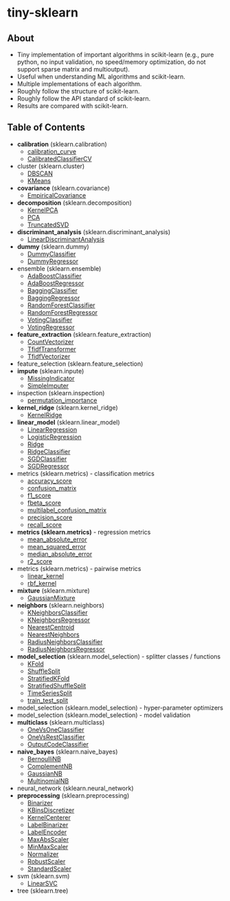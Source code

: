# tiny-sklearn

## About
- Tiny implementation of important algorithms in scikit-learn
(e.g., pure python, no input validation, no speed/memory optimization, do not support sparse matrix and multioutput).
- Useful when understanding ML algorithms and scikit-learn.
- Multiple implementations of each algorithm.
- Roughly follow the structure of scikit-learn.
- Roughly follow the API standard of scikit-learn.
- Results are compared with scikit-learn.

## Table of Contents
- **calibration** (sklearn.calibration)
  * [calibration_curve](https://nbviewer.jupyter.org/github/qinhanmin2014/tiny-sklearn/blob/master/calibration/calibration_curve.ipynb)
  * [CalibratedClassifierCV](https://nbviewer.jupyter.org/github/qinhanmin2014/tiny-sklearn/blob/master/calibration/CalibratedClassifierCV.ipynb)
- cluster (sklearn.cluster)
  * [DBSCAN](https://nbviewer.jupyter.org/github/qinhanmin2014/tiny-sklearn/blob/master/cluster/DBSCAN.ipynb)
  * [KMeans](https://nbviewer.jupyter.org/github/qinhanmin2014/tiny-sklearn/blob/master/cluster/KMeans.ipynb)
- **covariance** (sklearn.covariance)
  * [EmpiricalCovariance](https://nbviewer.jupyter.org/github/qinhanmin2014/tiny-sklearn/blob/master/covariance/EmpiricalCovariance.ipynb)
- **decomposition** (sklearn.decomposition)
  * [KernelPCA](https://nbviewer.jupyter.org/github/qinhanmin2014/tiny-sklearn/blob/master/decomposition/KernelPCA.ipynb)
  * [PCA](https://nbviewer.jupyter.org/github/qinhanmin2014/tiny-sklearn/blob/master/decomposition/PCA.ipynb)
  * [TruncatedSVD](https://nbviewer.jupyter.org/github/qinhanmin2014/tiny-sklearn/blob/master/decomposition/TruncatedSVD.ipynb)
- **discriminant_analysis** (sklearn.discriminant_analysis)
  * [LinearDiscriminantAnalysis](https://nbviewer.jupyter.org/github/qinhanmin2014/tiny-sklearn/blob/master/discriminant_analysis/LinearDiscriminantAnalysis.ipynb)
- **dummy** (sklearn.dummy)
  * [DummyClassifier](https://nbviewer.jupyter.org/github/qinhanmin2014/tiny-sklearn/blob/master/dummy/DummyClassifier.ipynb)
  * [DummyRegressor](https://nbviewer.jupyter.org/github/qinhanmin2014/tiny-sklearn/blob/master/dummy/DummyRegressor.ipynb)
- ensemble (sklearn.ensemble)
  * [AdaBoostClassifier](https://nbviewer.jupyter.org/github/qinhanmin2014/tiny-sklearn/blob/master/ensemble/AdaBoostClassifier.ipynb)
  * [AdaBoostRegressor](https://nbviewer.jupyter.org/github/qinhanmin2014/tiny-sklearn/blob/master/ensemble/AdaBoostRegressor.ipynb)
  * [BaggingClassifier](https://nbviewer.jupyter.org/github/qinhanmin2014/tiny-sklearn/blob/master/ensemble/BaggingClassifier.ipynb)
  * [BaggingRegressor](https://nbviewer.jupyter.org/github/qinhanmin2014/tiny-sklearn/blob/master/ensemble/BaggingRegressor.ipynb)
  * [RandomForestClassifier](https://nbviewer.jupyter.org/github/qinhanmin2014/tiny-sklearn/blob/master/ensemble/RandomForestClassifier.ipynb)
  * [RandomForestRegressor](https://nbviewer.jupyter.org/github/qinhanmin2014/tiny-sklearn/blob/master/ensemble/RandomForestRegressor.ipynb)
  * [VotingClassifier](https://nbviewer.jupyter.org/github/qinhanmin2014/tiny-sklearn/blob/master/ensemble/VotingClassifier.ipynb)
  * [VotingRegressor](https://nbviewer.jupyter.org/github/qinhanmin2014/tiny-sklearn/blob/master/ensemble/VotingRegressor.ipynb)
- **feature_extraction** (sklearn.feature_extraction)
  * [CountVectorizer](https://nbviewer.jupyter.org/github/qinhanmin2014/tiny-sklearn/blob/master/feature_extraction/CountVectorizer.ipynb)
  * [TfidfTransformer](https://nbviewer.jupyter.org/github/qinhanmin2014/tiny-sklearn/blob/master/feature_extraction/TfidfTransformer.ipynb)
  * [TfidfVectorizer](https://nbviewer.jupyter.org/github/qinhanmin2014/tiny-sklearn/blob/master/feature_extraction/TfidfVectorizer.ipynb)
- feature_selection (sklearn.feature_selection)
- **impute** (sklearn.inpute)
  * [MissingIndicator](https://nbviewer.jupyter.org/github/qinhanmin2014/tiny-sklearn/blob/master/impute/MissingIndicator.ipynb)
  * [SimpleImputer](https://nbviewer.jupyter.org/github/qinhanmin2014/tiny-sklearn/blob/master/impute/SimpleImputer.ipynb)
- inspection (sklearn.inspection)
  * [permutation_importance](https://nbviewer.jupyter.org/github/qinhanmin2014/tiny-sklearn/blob/master/inspection/permutation_importance.ipynb)
- **kernel_ridge** (sklearn.kernel_ridge)
  * [KernelRidge](https://nbviewer.jupyter.org/github/qinhanmin2014/tiny-sklearn/blob/master/kernel_ridge/KernelRidge.ipynb)
- **linear_model** (sklearn.linear_model)
  * [LinearRegression](https://nbviewer.jupyter.org/github/qinhanmin2014/tiny-sklearn/blob/master/linear_model/LinearRegression.ipynb)
  * [LogisticRegression](https://nbviewer.jupyter.org/github/qinhanmin2014/tiny-sklearn/blob/master/linear_model/LogisticRegression.ipynb)
  * [Ridge](https://nbviewer.jupyter.org/github/qinhanmin2014/tiny-sklearn/blob/master/linear_model/Ridge.ipynb)
  * [RidgeClassifier](https://nbviewer.jupyter.org/github/qinhanmin2014/tiny-sklearn/blob/master/linear_model/RidgeClassifier.ipynb)
  * [SGDClassifier](https://nbviewer.jupyter.org/github/qinhanmin2014/tiny-sklearn/blob/master/linear_model/SGDClassifier.ipynb) 
  * [SGDRegressor](https://nbviewer.jupyter.org/github/qinhanmin2014/tiny-sklearn/blob/master/linear_model/SGDRegressor.ipynb) 
- metrics (sklearn.metrics) - classification metrics
  * [accuracy_score](https://nbviewer.jupyter.org/github/qinhanmin2014/tiny-sklearn/blob/master/metrics/accuracy_score.ipynb)
  * [confusion_matrix](https://nbviewer.jupyter.org/github/qinhanmin2014/tiny-sklearn/blob/master/metrics/confusion_matrix.ipynb)
  * [f1_score](https://nbviewer.jupyter.org/github/qinhanmin2014/tiny-sklearn/blob/master/metrics/f1_score.ipynb)
  * [fbeta_score](https://nbviewer.jupyter.org/github/qinhanmin2014/tiny-sklearn/blob/master/metrics/fbeta_score.ipynb)
  * [multilabel_confusion_matrix](https://nbviewer.jupyter.org/github/qinhanmin2014/tiny-sklearn/blob/master/metrics/multilabel_confusion_matrix.ipynb)
  * [precision_score](https://nbviewer.jupyter.org/github/qinhanmin2014/tiny-sklearn/blob/master/metrics/precision_score.ipynb)
  * [recall_score](https://nbviewer.jupyter.org/github/qinhanmin2014/tiny-sklearn/blob/master/metrics/recall_score.ipynb)
- **metrics (sklearn.metrics)** - regression metrics
  * [mean_absolute_error](https://nbviewer.jupyter.org/github/qinhanmin2014/tiny-sklearn/blob/master/metrics/mean_absolute_error.ipynb)
  * [mean_squared_error](https://nbviewer.jupyter.org/github/qinhanmin2014/tiny-sklearn/blob/master/metrics/mean_squared_error.ipynb)
  * [median_absolute_error](https://nbviewer.jupyter.org/github/qinhanmin2014/tiny-sklearn/blob/master/metrics/median_absolute_error.ipynb)
  * [r2_score](https://nbviewer.jupyter.org/github/qinhanmin2014/tiny-sklearn/blob/master/metrics/r2_score.ipynb)
- metrics (sklearn.metrics) - pairwise metrics
  * [linear_kernel](https://nbviewer.jupyter.org/github/qinhanmin2014/tiny-sklearn/blob/master/metrics/linear_kernel.ipynb)
  * [rbf_kernel](https://nbviewer.jupyter.org/github/qinhanmin2014/tiny-sklearn/blob/master/metrics/rbf_kernel.ipynb)
- **mixture** (sklearn.mixture)
  * [GaussianMixture](https://nbviewer.jupyter.org/github/qinhanmin2014/tiny-sklearn/blob/master/mixture/GaussianMixture.ipynb)
- **neighbors** (sklearn.neighbors)
  * [KNeighborsClassifier](https://nbviewer.jupyter.org/github/qinhanmin2014/tiny-sklearn/blob/master/neighbors/KNeighborsClassifier.ipynb)
  * [KNeighborsRegressor](https://nbviewer.jupyter.org/github/qinhanmin2014/tiny-sklearn/blob/master/neighbors/KNeighborsRegressor.ipynb)
  * [NearestCentroid](https://nbviewer.jupyter.org/github/qinhanmin2014/tiny-sklearn/blob/master/neighbors/NearestCentroid.ipynb)
  * [NearestNeighbors](https://nbviewer.jupyter.org/github/qinhanmin2014/tiny-sklearn/blob/master/neighbors/NearestNeighbors.ipynb)
  * [RadiusNeighborsClassifier](https://nbviewer.jupyter.org/github/qinhanmin2014/tiny-sklearn/blob/master/neighbors/RadiusNeighborsClassifier.ipynb)
  * [RadiusNeighborsRegressor](https://nbviewer.jupyter.org/github/qinhanmin2014/tiny-sklearn/blob/master/neighbors/RadiusNeighborsRegressor.ipynb)
- **model_selection** (sklearn.model_selection) - splitter classes / functions
  * [KFold](https://nbviewer.jupyter.org/github/qinhanmin2014/tiny-sklearn/blob/master/model_selection/KFold.ipynb)
  * [ShuffleSplit](https://nbviewer.jupyter.org/github/qinhanmin2014/tiny-sklearn/blob/master/model_selection/ShuffleSplit.ipynb)
  * [StratifiedKFold](https://nbviewer.jupyter.org/github/qinhanmin2014/tiny-sklearn/blob/master/model_selection/StratifiedKFold.ipynb)
  * [StratifiedShuffleSplit](https://nbviewer.jupyter.org/github/qinhanmin2014/tiny-sklearn/blob/master/model_selection/StratifiedShuffleSplit.ipynb)
  * [TimeSeriesSplit](https://nbviewer.jupyter.org/github/qinhanmin2014/tiny-sklearn/blob/master/model_selection/TimeSeriesSplit.ipynb)
  * [train_test_split](https://nbviewer.jupyter.org/github/qinhanmin2014/tiny-sklearn/blob/master/model_selection/train_test_split.ipynb)
- model_selection (sklearn.model_selection) - hyper-parameter optimizers
- model_selection (sklearn.model_selection) - model validation
- **multiclass** (sklearn.multiclass)
  * [OneVsOneClassifier](https://nbviewer.jupyter.org/github/qinhanmin2014/tiny-sklearn/blob/master/multiclass/OneVsOneClassifier.ipynb)
  * [OneVsRestClassifier](https://nbviewer.jupyter.org/github/qinhanmin2014/tiny-sklearn/blob/master/multiclass/OneVsRestClassifier.ipynb)
  * [OutputCodeClassifier](https://nbviewer.jupyter.org/github/qinhanmin2014/tiny-sklearn/blob/master/multiclass/OutputCodeClassifier.ipynb)
- **naive_bayes** (sklearn.naive_bayes)
  * [BernoulliNB](https://nbviewer.jupyter.org/github/qinhanmin2014/tiny-sklearn/blob/master/naive_bayes/BernoulliNB.ipynb)
  * [ComplementNB](https://nbviewer.jupyter.org/github/qinhanmin2014/tiny-sklearn/blob/master/naive_bayes/ComplementNB.ipynb)
  * [GaussianNB](https://nbviewer.jupyter.org/github/qinhanmin2014/tiny-sklearn/blob/master/naive_bayes/GaussianNB.ipynb)
  * [MultinomialNB](https://nbviewer.jupyter.org/github/qinhanmin2014/tiny-sklearn/blob/master/naive_bayes/MultinomialNB.ipynb)
- neural_network (sklearn.neural_network)
- **preprocessing** (sklearn.preprocessing)
  * [Binarizer](https://nbviewer.jupyter.org/github/qinhanmin2014/tiny-sklearn/blob/master/preprocessing/Binarizer.ipynb)
  * [KBinsDiscretizer](https://nbviewer.jupyter.org/github/qinhanmin2014/tiny-sklearn/blob/master/preprocessing/KBinsDiscretizer.ipynb)
  * [KernelCenterer](https://nbviewer.jupyter.org/github/qinhanmin2014/tiny-sklearn/blob/master/preprocessing/KernelCenterer.ipynb)
  * [LabelBinarizer](https://nbviewer.jupyter.org/github/qinhanmin2014/tiny-sklearn/blob/master/preprocessing/LabelBinarizer.ipynb)
  * [LabelEncoder](https://nbviewer.jupyter.org/github/qinhanmin2014/tiny-sklearn/blob/master/preprocessing/LabelEncoder.ipynb)
  * [MaxAbsScaler](https://nbviewer.jupyter.org/github/qinhanmin2014/tiny-sklearn/blob/master/preprocessing/MaxAbsScaler.ipynb)
  * [MinMaxScaler](https://nbviewer.jupyter.org/github/qinhanmin2014/tiny-sklearn/blob/master/preprocessing/MinMaxScaler.ipynb)
  * [Normalizer](https://nbviewer.jupyter.org/github/qinhanmin2014/tiny-sklearn/blob/master/preprocessing/Normalizer.ipynb)
  * [RobustScaler](https://nbviewer.jupyter.org/github/qinhanmin2014/tiny-sklearn/blob/master/preprocessing/RobustScaler.ipynb)
  * [StandardScaler](https://nbviewer.jupyter.org/github/qinhanmin2014/tiny-sklearn/blob/master/preprocessing/StandardScaler.ipynb)
- svm (sklearn.svm)
  * [LinearSVC](https://nbviewer.jupyter.org/github/qinhanmin2014/tiny-sklearn/blob/master/svm/LinearSVC.ipynb)
- tree (sklearn.tree)
